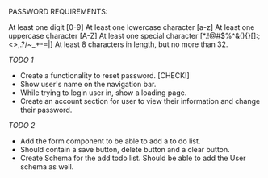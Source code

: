 PASSWORD REQUIREMENTS:

At least one digit [0-9]
At least one lowercase character [a-z]
At least one uppercase character [A-Z]
At least one special character [*.!@#$%^&(){}[]:;<>,.?/~_+-=|\]
At least 8 characters in length, but no more than 32.




*TODO 1*
- Create a functionality to reset password.  [CHECK!]
- Show user's name on the navigation bar.
- While trying to login user in, show a loading page.
- Create an account section for user to view their information and change their password.


*TODO 2*
- Add the form component to be able to add a to do list.
- Should contain a save button, delete button and a clear button.
- Create Schema for the add todo list. Should be able to add the User schema as well.